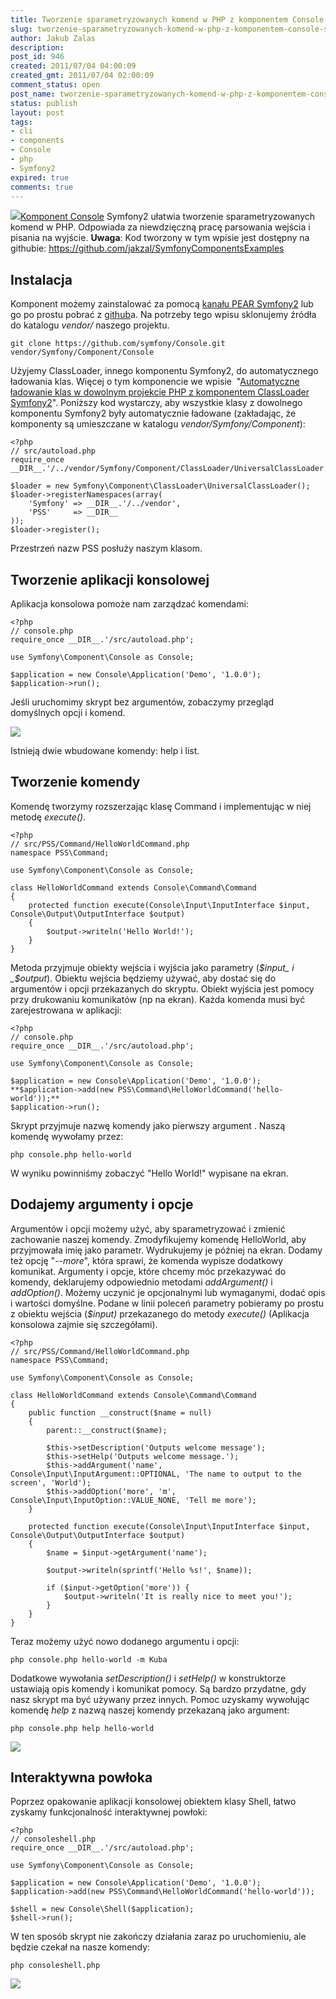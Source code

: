```yaml
---
title: Tworzenie sparametryzowanych komend w PHP z komponentem Console Symfony2
slug: tworzenie-sparametryzowanych-komend-w-php-z-komponentem-console-symfony2
author: Jakub Zalas
description: 
post_id: 946
created: 2011/07/04 04:00:09
created_gmt: 2011/07/04 02:00:09
comment_status: open
post_name: tworzenie-sparametryzowanych-komend-w-php-z-komponentem-console-symfony2
status: publish
layout: post
tags:
- cli
- components
- Console
- php
- Symfony2
expired: true
comments: true
---
```


![](/uploads/wp/2011/07/console-150x150.png)[Komponent Console](https://github.com/symfony/Console) Symfony2 ułatwia tworzenie sparametryzowanych komend w PHP. Odpowiada za niewdzięczną pracę parsowania wejścia i pisania na wyjście. **Uwaga**: Kod tworzony w tym wpisie jest dostępny na githubie: <https://github.com/jakzal/SymfonyComponentsExamples>

## Instalacja

Komponent możemy zainstalować za pomocą [kanału PEAR Symfony2](http://pear.symfony.com/) lub go po prostu pobrać z [github](https://github.com/symfony/Console)a. Na potrzeby tego wpisu sklonujemy źródła do katalogu _vendor/_ naszego projektu. 
    
    
    git clone https://github.com/symfony/Console.git vendor/Symfony/Component/Console

Użyjemy ClassLoader, innego komponentu Symfony2, do automatycznego ładowania klas. Więcej o tym komponencie we wpisie  "[Automatyczne ładowanie klas w dowolnym projekcie PHP z komponentem ClassLoader Symfony2](/automatyczne-ladowanie-klas-w-dowolnym-projekcie-php-z-komponentem-classloader-symfony2)". Poniższy kod wystarczy, aby wszystkie klasy z dowolnego komponentu Symfony2 były automatycznie ładowane (zakładając, że komponenty są umieszczane w katalogu _vendor/Symfony/Component_): 
    
    
    <?php
    // src/autoload.php
    require_once __DIR__.'/../vendor/Symfony/Component/ClassLoader/UniversalClassLoader.php';
    
    $loader = new Symfony\Component\ClassLoader\UniversalClassLoader();
    $loader->registerNamespaces(array(
        'Symfony' => __DIR__.'/../vendor',
        'PSS'     => __DIR__
    ));
    $loader->register();

Przestrzeń nazw PSS posłuży naszym klasom. 

## Tworzenie aplikacji konsolowej

Aplikacja konsolowa pomoże nam zarządzać komendami: 
    
    
    <?php
    // console.php
    require_once __DIR__.'/src/autoload.php';
    
    use Symfony\Component\Console as Console;
    
    $application = new Console\Application('Demo', '1.0.0');
    $application->run();

Jeśli uruchomimy skrypt bez argumentów, zobaczymy przegląd domyślnych opcji i komend. 

![](/uploads/wp/2011/06/console-options-400x241.png)

Istnieją dwie wbudowane komendy: help i list. 

## Tworzenie komendy

Komendę tworzymy rozszerzając klasę Command i implementując w niej metodę _execute()_. 
    
    
    <?php
    // src/PSS/Command/HelloWorldCommand.php
    namespace PSS\Command;
    
    use Symfony\Component\Console as Console;
    
    class HelloWorldCommand extends Console\Command\Command
    {
        protected function execute(Console\Input\InputInterface $input, Console\Output\OutputInterface $output)
        {
            $output->writeln('Hello World!');
        }
    }

Metoda przyjmuje obiekty wejścia i wyjścia jako parametry (_$input_ i _$output_). Obiektu wejścia będziemy używać, aby dostać się do argumentów i opcji przekazanych do skryptu. Obiekt wyjścia jest pomocy przy drukowaniu komunikatów (np na ekran). Każda komenda musi być zarejestrowana w aplikacji: 
    
    
    <?php
    // console.php
    require_once __DIR__.'/src/autoload.php';
    
    use Symfony\Component\Console as Console;
    
    $application = new Console\Application('Demo', '1.0.0');
    **$application->add(new PSS\Command\HelloWorldCommand('hello-world'));**
    $application->run();

Skrypt przyjmuje nazwę komendy jako pierwszy argument . Naszą komendę wywołamy przez: 
    
    
    php console.php hello-world

W wyniku powinniśmy zobaczyć "Hello World!" wypisane na ekran. 

## Dodajemy argumenty i opcje

Argumentów i opcji możemy użyć, aby sparametryzować i zmienić zachowanie naszej komendy. Zmodyfikujemy komendę HelloWorld, aby przyjmowała imię jako parametr. Wydrukujemy je później na ekran. Dodamy też opcję "-_-more_", która sprawi, że komenda wypisze dodatkowy komunikat. Argumenty i opcje, które chcemy móc przekazywać do komendy, deklarujemy odpowiednio metodami _addArgument()_ i _addOption()_. Możemy uczynić je opcjonalnymi lub wymaganymi, dodać opis i wartości domyślne. Podane w linii poleceń parametry pobieramy po prostu z obiektu wejścia (_$input)_ przekazanego do metody _execute()_ (Aplikacja konsolowa zajmie się szczegółami). 
    
    
    <?php
    // src/PSS/Command/HelloWorldCommand.php
    namespace PSS\Command;
    
    use Symfony\Component\Console as Console;
    
    class HelloWorldCommand extends Console\Command\Command
    {
        public function __construct($name = null)
        {
            parent::__construct($name);
    
            $this->setDescription('Outputs welcome message');
            $this->setHelp('Outputs welcome message.');
            $this->addArgument('name', Console\Input\InputArgument::OPTIONAL, 'The name to output to the screen', 'World');
            $this->addOption('more', 'm', Console\Input\InputOption::VALUE_NONE, 'Tell me more');
        }
    
        protected function execute(Console\Input\InputInterface $input, Console\Output\OutputInterface $output)
        {
            $name = $input->getArgument('name');
    
            $output->writeln(sprintf('Hello %s!', $name));
    
            if ($input->getOption('more')) {
                $output->writeln('It is really nice to meet you!');
            }
        }
    }

Teraz możemy użyć nowo dodanego argumentu i opcji: 
    
    
    php console.php hello-world -m Kuba

Dodatkowe wywołania _setDescription()_ i _setHelp()_ w konstruktorze ustawiają opis komendy i komunikat pomocy. Są bardzo przydatne, gdy nasz skrypt ma być używany przez innych. Pomoc uzyskamy wywołując komendę _help_ z nazwą naszej komendy przekazaną jako argument: 
    
    
    php console.php help hello-world

![](/uploads/wp/2011/06/console-help-400x158.png)

## Interaktywna powłoka

Poprzez opakowanie aplikacji konsolowej obiektem klasy Shell, łatwo zyskamy funkcjonalność interaktywnej powłoki: 
    
    
    <?php
    // consoleshell.php
    require_once __DIR__.'/src/autoload.php';
    
    use Symfony\Component\Console as Console;
    
    $application = new Console\Application('Demo', '1.0.0');
    $application->add(new PSS\Command\HelloWorldCommand('hello-world'));
    
    $shell = new Console\Shell($application);
    $shell->run();

W ten sposób skrypt nie zakończy działania zaraz po uruchomieniu, ale będzie czekał na nasze komendy: 
    
    
    php consoleshell.php

![](/uploads/wp/2011/06/console-shell-363x400.png)
